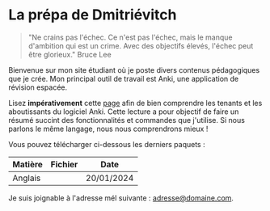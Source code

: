# La prépa de Dmitriévitch

>"Ne crains pas l'échec. Ce n'est pas l'échec, mais le manque d'ambition qui est un crime. Avec des objectifs élevés, l'échec peut être glorieux."
>Bruce Lee

Bienvenue sur mon site étudiant où je poste divers contenus pédagogiques que je crée.
Mon principal outil de travail est Anki, une application de révision espacée.

Lisez **impérativement** cette [page](documentation.md) afin de bien comprendre les tenants et les aboutissants du logiciel Anki. Cette lecture a pour
objectif de faire un résumé succint des fonctionnalités et commandes que j'utilise. Si nous parlons le même langage,
nous nous comprendrons mieux !

Vous pouvez télécharger ci-dessous les derniers paquets :

| Matière | Fichier | Date |
|---------|---------|------|
| Anglais | [](Anglais.apkg) | 20/01/2024 |

Je suis joignable à l'adresse mél suivante : <adresse@domaine.com>.
